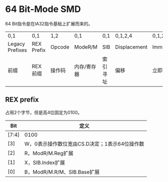 # 64 Bit-Mode SMD

64 Bit指令是在IA32指令基础上扩展而来的。

<table>
    <tr>
        <td>0,1</td>
        <td>0,1</td>
        <td>1,2</td>
        <td>0,1</td>
        <td>0,1</td>
        <td>0,1,2,4</td>
        <td>0,1,2,4</td>
    </tr>
    <tr>
        <td>Legacy Prefixes</td>
        <td>REX Prefix</td>
        <td>Opcode</td>
        <td>ModeR/M</td>
        <td>SIB</td>
        <td>Displacement</td>
        <td>Immediate</td>
    </tr>
    <tr>
        <td>前缀</td>
        <td>REX前缀</td>
        <td>操作码</td>
        <td>内存/寄存器</td>
        <td>索引寻址</td>
        <td>偏移</td>
        <td>立即数</td>
    </tr>
</table>

## REX prefix

占用2个字节，但是高4位固定为0100。

| Bit | 定义 |
|---|---|
| [7:4] | 0100 |
| [3] | W，0表示操作数位宽由CS.D决定；1表示64位操作数 |
| [2] | R，ModR/M.Reg扩展 |
| [1] | X，SIB.Index扩展 |
| [0] | B，ModR/M.R/M、SIB.Base扩展 |
